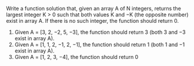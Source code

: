 
 Write a function solution that, given an array A of N integers, returns the largest integer K > 0 such that both values K and −K (the opposite number) exist in array A. If there is no such integer, the function should return 0.
 1. Given A = [3, 2, −2, 5, −3], the function should return 3 (both 3 and −3 exist in array A).
 2. Given A = [1, 1, 2, −1, 2, −1], the function should return 1 (both 1 and −1 exist in array A).
 3. Given A = [1, 2, 3, −4], the function should return 0
